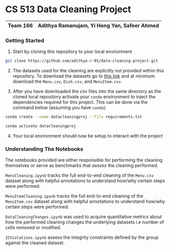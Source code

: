 # CS 513 Data Cleaning Project

| Team 166 | Adithya Ramanujam, Yi Heng Yan, Safeer Ahmed |
|:------------:|:------------------------------------------------:|

### Getting Started

1. Start by cloning this repository to your local environment

```bash
git clone https://github.com/adithya-r-01/data-cleaning-project.git
```

2. The datasets used for the cleaning are explicitly _not provided_ within this repository. To download the datasets go to [this link](https://uofi.app.box.com/s/zh2hxfkq0cc6vyftw91nqa4smdpq7ybk) and at minimum download the `Menu.csv`, `Dish.csv`, and `MenuItem.csv`.

3. After you have downloaded the csv files into the same directory as the cloned local repository activate your `conda` environment to inject the dependencies required for this project. This can be done via the command below (assuming you have `conda`).

```bash
conda create --name datacleaningproj --file requirements.txt
```
```bash
conda activate datacleaningproj
```

4. Your local environment should now be setup to interact with the project

### Understanding The Notebooks

The notebooks provided are either responsible for performing the cleaning themselves or serve as benchmarks that _assess_ the cleaning performed.

`MenuCleaning.ipynb` tracks the full end-to-end cleaning of the `Menu.csv` dataset along with helpful annotations to understand how/why certain steps were performed.

`MenuItemCleaning.ipynb` tracks the full end-to-end cleaning of the `MenuItem.csv` dataset along with helpful annotations to understand how/why certain steps were performed.

`DataCleaningChanges.ipynb` was used to acquire quantitative metrics about _how_ the performed cleaning changes the underlying datasets i.e number of cells removed or modified.

`ICViolations.ipynb` assess the integrity constraints defined by the group against the cleaned dataset.
